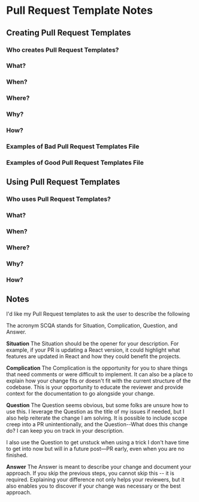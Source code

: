 # Pull Request Template Notes

## Creating Pull Request Templates

### Who creates Pull Request Templates?

### What?

### When?

### Where?

### Why?

### How?

### Examples of Bad Pull Request Templates File

### Examples of Good Pull Request Templates File

## Using Pull Request Templates

### Who uses Pull Request Templates?

### What?

### When?

### Where?

### Why?

### How?

## Notes

I'd like my Pull Request templates to ask the user to describe the following

The acronym SCQA stands for Situation, Complication, Question, and Answer.

**Situation**
The Situation should be the opener for your description. For example, if your PR is updating a React version, it could highlight what features are updated in React and how they could benefit the projects.

**Complication**
The Complication is the opportunity for you to share things that need comments or were difficult to implement. It can also be a place to explain how your change fits or doesn't fit with the current structure of the codebase. This is your opportunity to educate the reviewer and provide context for the documentation to go alongside your change.

**Question**
The Question seems obvious, but some folks are unsure how to use this. I leverage the Question as the title of my issues if needed, but I also help reiterate the change I am solving. It is possible to include scope creep into a PR unintentionally, and the Question--What does this change do? I can keep you on track in your description.

I also use the Question to get unstuck when using a trick I don't have time to get into now but will in a future post—PR early, even when you are no finished.

**Answer**
The Answer is meant to describe your change and document your approach. If you skip the previous steps, you cannot skip this -- it is required. Explaining your difference not only helps your reviewers, but it also enables you to discover if your change was necessary or the best approach.
